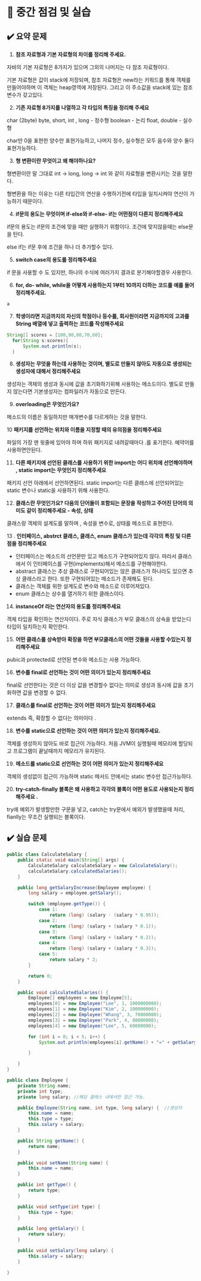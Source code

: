 

# 📌 중간 점검 및 실습

## ✔️ 요약 문제

1. **참조 자료형과 기본 자료형의 차이를 정리해 주세요.**

자바의 기본 자료형은 8가지가 있으며 그외의 나머지는 다 참조 자료형이다.

기본 자료형은 값이 stack에 저장되며, 참조 자료형은 new라는 키워드를 통해 객체를 만들어야하며 이 객체는 heap영역에 저장된다. 그리고 이 주소값을 stack에 있는 참조변수가 갖고있다.

2. **기존 자료형 8가지를 나열하고 각 타입의 특징을 정리해 주세요**

char (2byte)
byte, short, int , long - 정수형
boolean - 논리
float, double - 실수형

char만 0을 표현한 양수만 표현가능하고, 나머지 정수, 실수형은 모두 음수와 양수 둘다 표현가능하다.

3.  **형 변환이란 무엇이고 왜 해야하나요?**

형변환이란 말 그대로 int → long, long → int 와 같이 자료형을 변환시키는 것을 말한다.

형변환을 하는 이유는 다른 타입간의 연산을 수행하기전에 타입을 일치시켜야 연산이 가능하기 때문이다.

4. **if문의 용도는 무엇이며 if-else와 if-else- if는 어떤점이 다른지 정리해주세요**

if문의 용도는 if문의 조건에 맞을 때만 실행하기 위함이다. 조건에 맞지않을때는 else문을 탄다.

else if는 if문 후에 조건을 하나 더 추가할수 있다.

5.  **switch case의 용도를 정리해주세요**

if 문을 사용할 수 도 있지만, 하나의 수식에 여러가지 결과로 분기해야할경우 사용한다.

6. **for, do- while, while을 어떻게 사용하는지 1부터 10까지 더하는 코드를 예를 들어 정리해주세요.**

```java
a
```

7. **학생이라면 지금까지의 자신의 학점이나 등수를, 회사원이라면 지금까지의 고과를 String 배열에 넣고 출력하는 코드를 작성해주세요**

```java
String[] scores = [100,90,80,70,60];
  for(String s:scores){
      System.out.println(s);
  }
```
8. **생성자는 무엇을 하는데 사용하는 것이며, 별도로 만들지 않아도 자동으로 생성되는 생성자에 대해서 정리해주세요**

생성자는 객체의 생성과 동시에 값을 초기화하기위해 사용하는 메소드이다. 별도로 만들지 않는다면 기본생성자는 컴파일러가 자동으로 만든다.


9. **overloading은 무엇인가요?**

메소드의 이름은 동일하지만 매개변수를 다르게하는 것을 말한다.

10 **패키지를 선언하는 위치와 이름을 지정할 때의 유의점을 정리해주세요**

파일의 가장 맨 윗줄에 있어야 하며 하위 패키지로 내려갈때마다 .를 표기한다. 예약어를 사용하면안된다.

11. **다른 패키지에 선언된 클래스를 사용하기 위한 import는 어디 위치에 선언해야하며 , static import는 무엇인지 정리해주세요**
 
패키지 선언 아래에서 선언하면된다. static import는 다른 클래스에 선언되어있는 static 변수나 static을 사용하기 위해 사용한다.

12. **클래스란 무엇인가요? 다음의 단어들이 포함되는 문장을 작성하고 주어진 단어의 의미도 같이 정리해주세요 - 속성, 상태**

클래스랑 객체의 설계도를 말하며 , 속성을 변수로, 상태를 메소드로 표현한다.

13 . **인터페이스, abstrct 클래스, 클래스, enum 클래스가 있는데 각각의 특징 및 다른 점을 정리해주세요**
- 인터페이스는 메소드의 선언문만 있고 메소드가 구현되어있지 않다. 따라서 클래스에서 이 인터페이스를 구현(implements)해서 메소드를 구현해야한다.
- abstract 클래스는 추상 클래스로 구현되어있는 않은 클래스가 하나라도 있으면 추상 클래스라고 한다. 또한 구현되어있는 메소드가 존재해도 된다.
- 클래스는 객체를 위한 설계도로 변수와 메소드로 이루어져있다.
- enum 클래스는 상수를 열거하기 위한 클래스이다.

14. **instanceOf 라는 연산자의 용도를 정리해주세요**

객체 타입을 확인하는 연산자이다.  주로 자식 클래스가 부모 클래스의 상속을 받았는디 타입이 일치하는지 확인한다.

15. **어떤 클래스를 상속받아 확장을 하면 부모클래스의 어떤 것들을 사용할 수있는지 정리해주세요**

pubic과 protected로 선언된 변수와 메소드는 사용 가능하다.

16. **변수를 final로 선언하는 것이 어떤 의미가 있는지 정리해주세요**

final로 선언한다는 것은 더 이상 값을 변경할수 없다는 의미로 생성과 동시에 값을 초기화하면 값을 변경할 수 없다.

17. **클래스를 final로 선언하는 것이 어떤 의미가 있는지 정리해주세요**

extends 즉, 확장할 수 없다는 의미이다 .

18. **변수를 static으로 선언하는 것이 어떤 의미가 있는지 정리해주세요.**

객체를 생성하지 않아도 바로 접근이 가능하다. 처음 JVM이 실행될때 메모리에 할당되고 프로그램이 끝날때까지 메모리가 유지된다.

19. **메소드를 static으로 선언하는 것이 어떤 의미가 있는지 정리해주세요**

객체의 생성없이 접근이 가능하며 static 메서드 안에서는 static 변수만 접근가능하다.

20. **try-catch-finally 블록은 왜 사용하고 각각의 블록이 어떤 용도로 사용되는지 정리해주세요 .**

try에 예외가 발생할만한 구문을 넣고, catch는 try문에서 예외가 발생했을때 처리, fianlly는 무조건 실행되는 블록이다.

## ✔️ 실습 문제
```java
public class CalculateSalary {
    public static void main(String[] args) {
        CalculateSalary calculateSalary = new CalculateSalary();
        calculateSalary.calculatedSalaries();
    }

    public long getSalaryIncrease(Employee employee) {
        long salary = employee.getSalary();

        switch (employee.getType()) {
            case 1:
                return (long) (salary - (salary * 0.95));
            case 2:
                return (long) (salary + (salary * 0.1));
            case 3:
                return (long) (salary + (salary * 0.2));
            case 4:
                return (long) (salary + (salary * 0.3));
            case 5:
                return salary * 2;
        }

        return 0;
    }

    public void calculatedSalaries() {
        Employee[] employees = new Employee[5];
        employees[0] = new Employee("Lee", 1, 1000000000);
        employees[1] = new Employee("Kim", 2, 100000000);
        employees[2] = new Employee("Whang", 3, 70000000);
        employees[3] = new Employee("Park", 4, 80000000);
        employees[4] = new Employee("Lee", 5, 60000000);

        for (int i = 0; i < 5; i++) {
            System.out.println(employees[i].getName() + "=" + getSalaryIncrease(employees[i]));

        }

    }
}
```

```java
public class Employee {
    private String name;
    private int type;
    private long salary; //해당 클래스 내에서만 접근 가능.

    public Employee(String name, int type, long salary) {  //생성자
        this.name = name;
        this.type = type;
        this.salary = salary;
    }

    public String getName() {
        return name;
    }

    public void setName(String name) {
        this.name = name;
    }

    public int getType() {
        return type;
    }

    public void setType(int type) {
        this.type = type;
    }

    public long getSalary() {
        return salary;
    }

    public void setSalary(long salary) {
        this.salary = salary;
    }

}
```